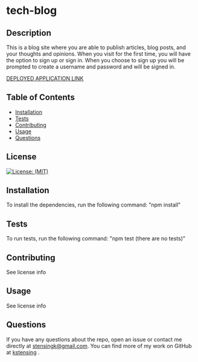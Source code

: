 # tech-blog

## Description
  This is a blog site where you are able to publish articles, blog posts, and your thoughts and opinions.  When you visit for the first time, you will  have the option to sign up or sign in.  When you choose to sign up you will be prompted to create a username and password and will be signed in.  
  
  [DEPLOYED APPLICATION LINK]()

  ## Table of Contents

  * [Installation](#installation)
  * [Tests](#tests)
  * [Contributing](#contributing)
  * [Usage](#usage)
  * [Questions](#questions)


  ## License
  [![License: (MIT)](https://img.shields.io/badge/License-MIT-yellow.svg)](https://choosealicense.com/licenses/mit/)

  ## Installation
  To install the dependencies, run the following command: 
      "npm install"

  ## Tests
  To run tests, run the following command: 
      "npm test (there are no tests)"

  ## Contributing
  See license info
  
  ## Usage
  See license info
  


  ## Questions
  If you have any questions about the repo, open an issue or contact me directly at <stensingk@gmail.com>.  You can find more of my work on GitHub at 
  [kstensing](https://gihub.com/kstensing)
  .

